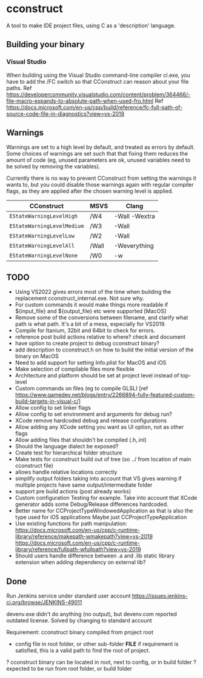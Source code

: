 # cconstruct

A tool to make IDE project files, using C as a 'description' language.

## Building your binary

### Visual Studio

When building using the Visual Studio command-line compiler cl.exe, you have to add the /FC switch so that CConstruct can reason about your file paths.
Ref https://developercommunity.visualstudio.com/content/problem/364466/-file-macro-expands-to-absolute-path-when-used-fro.html
Ref https://docs.microsoft.com/en-us/cpp/build/reference/fc-full-path-of-source-code-file-in-diagnostics?view=vs-2019

## Warnings

Warnings are set to a high level by default, and treated as errors by default. Some choices of warnings are set such that that fixing them reduces the amount of code (eg, unused parameters are ok, unused variables need to be solved by removing the variables).

Currently there is no way to prevent CConstruct from setting the warnings it wants to, but you could disable those warnings again with regular compiler flags, as they are applied after the chosen warning level is applied.

| CConstruct | MSVS | Clang |
| --- | --- | --- |
| `EStateWarningLevelHigh` | /W4 | -Wall -Wextra |
| `EStateWarningLevelMedium` | /W3 | -Wall |
| `EStateWarningLevelLow` | /W2 | -Wall |
| `EStateWarningLevelAll` | /Wall | -Weverything |
| `EStateWarningLevelNone` | /W0 | -w |


## TODO
- Using VS2022 gives errors most of the time when building the replacement cconstruct_internal.exe. Not sure why.
- For custom commands it would make things more readable if ${input_file} and ${output_file} etc were supported [MacOS]
- Remove some of the conversions between filename, and clarify what path is what path. It's a bit of a mess, especially for VS2019.
- Compile for Itanium, 32bit and 64bit to check for errors.
- reference post build actions relative to where? check and document
- have option to create project to debug cconstruct binary?
- add description to cconstruct.h on how to build the initial version of the binary on MacOS
- Need to add support for setting Info.plist for MacOS and iOS
- Make selection of compilable files more flexible
- Architecture and platform should be set at project level instead of top-level
- Custom commands on files (eg to compile GLSL)
  [ref https://www.gamedev.net/blogs/entry/2266894-fully-featured-custom-build-targets-in-visual-c/]
- Allow config to set linker flags
- Allow config to set environment and arguments for debug run?
- XCode remove hardcoded debug and release configurations
- Allow adding any XCode setting you want as UI option, not as other flags
- Allow adding files that shouldn't be compiled (.h,.inl)
- Should the language dialect be exposed?
- Create test for hierarchical folder structure
- Make tests for cconstruct build out of tree (so ../ from location of main cconstruct file)
- allows handle relative locations correctly
- simplify output folders taking into account that VS gives warning if multiple projects have same output/intermediate folder
- support pre build actions (post already works)
- Custom configuration Testing for example. Take into account that XCode generator adds some Debug/Release differences hardcoded.
- Better name for CCProjectTypeWindowedApplication as that is also the type used for iOS applications
  Maybe just CCProjectTypeApplication
- Use existing functions for path manipulation:
  https://docs.microsoft.com/en-us/cpp/c-runtime-library/reference/makepath-wmakepath?view=vs-2019
  https://docs.microsoft.com/en-us/cpp/c-runtime-library/reference/fullpath-wfullpath?view=vs-2019
- Should users handle difference between .a and .lib static library extension when adding dependency on external lib?

## Done

Run Jenkins service under standard user account
https://issues.jenkins-ci.org/browse/JENKINS-49011

devenv.exe didn't do anything (no output), but devenv.com reported outdated license. Solved by changing to standard account

Requirement: cconstruct binary compiled from project root

- config file in root folder, or other sub-folder
  **FILE** if requirement is satisfied, this is a valid path to find the root of project.

? cconstruct binary can be located in root, next to config, or in build folder
? expected to be run from root folder, or build folder
